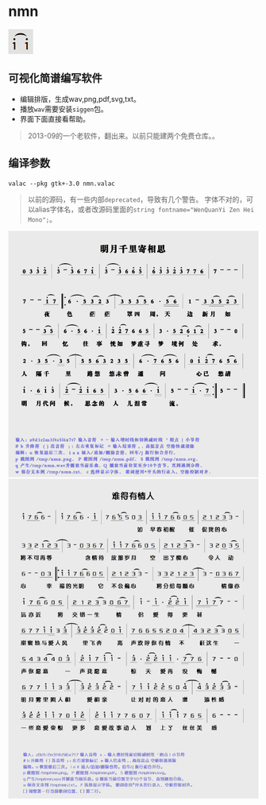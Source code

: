 # nmn

![](nmn0.png)

## 可视化简谱编写软件

- 编辑排版，生成wav,png,pdf,svg,txt。
- 播放`wav`需要安装`siggen`包。
- 界面下面直接看帮助。

> 2013-09的一个老软件，翻出来。以前只能建两个免费仓库。。

## 编译参数

`valac --pkg gtk+-3.0 nmn.valac`

> 以前的源码，有一些内部`deprecated`，导致有几个警告。
> 字体不对的，可以alias字体名，或者改源码里面的`string fontname="WenQuanYi Zen Hei Mono";`。

![](nmn1.png)
![](nmn2.png)



